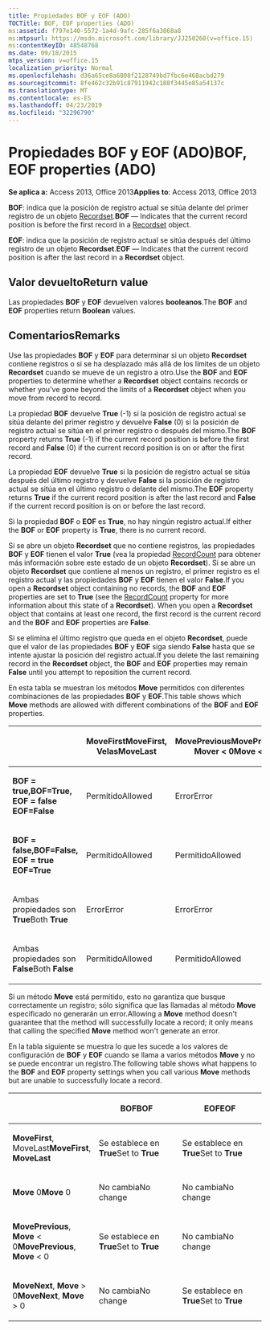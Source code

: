 ```yaml
---
title: Propiedades BOF y EOF (ADO)
TOCTitle: BOF, EOF properties (ADO)
ms:assetid: f797e140-5572-1a4d-9afc-285f6a3868a8
ms:mtpsurl: https://msdn.microsoft.com/library/JJ250260(v=office.15)
ms:contentKeyID: 48548768
ms.date: 09/18/2015
mtps_version: v=office.15
localization_priority: Normal
ms.openlocfilehash: d36a65ce8a6808f2128749bd7fbc6e468acbd279
ms.sourcegitcommit: 8fe462c32b91c87911942c188f3445e85a54137c
ms.translationtype: MT
ms.contentlocale: es-ES
ms.lasthandoff: 04/23/2019
ms.locfileid: "32296790"
---
```

# <a name="bof-eof-properties-ado"></a><span data-ttu-id="6ee99-102">Propiedades BOF y EOF (ADO)</span><span class="sxs-lookup"><span data-stu-id="6ee99-102">BOF, EOF properties (ADO)</span></span>


<span data-ttu-id="6ee99-103">**Se aplica a:** Access 2013, Office 2013</span><span class="sxs-lookup"><span data-stu-id="6ee99-103">**Applies to**: Access 2013, Office 2013</span></span>

<span data-ttu-id="6ee99-104">**BOF**: indica que la posición de registro actual se sitúa delante del primer registro de un objeto [Recordset](recordset-object-ado.md).</span><span class="sxs-lookup"><span data-stu-id="6ee99-104">**BOF** — Indicates that the current record position is before the first record in a [Recordset](recordset-object-ado.md) object.</span></span>

<span data-ttu-id="6ee99-105">**EOF**: indica que la posición de registro actual se sitúa después del último registro de un objeto **Recordset**.</span><span class="sxs-lookup"><span data-stu-id="6ee99-105">**EOF** — Indicates that the current record position is after the last record in a **Recordset** object.</span></span>

## <a name="return-value"></a><span data-ttu-id="6ee99-106">Valor devuelto</span><span class="sxs-lookup"><span data-stu-id="6ee99-106">Return value</span></span>

<span data-ttu-id="6ee99-107">Las propiedades **BOF** y **EOF** devuelven valores **booleanos**.</span><span class="sxs-lookup"><span data-stu-id="6ee99-107">The **BOF** and **EOF** properties return **Boolean** values.</span></span>

## <a name="remarks"></a><span data-ttu-id="6ee99-108">Comentarios</span><span class="sxs-lookup"><span data-stu-id="6ee99-108">Remarks</span></span>

<span data-ttu-id="6ee99-109">Use las propiedades **BOF** y **EOF** para determinar si un objeto **Recordset** contiene registros o si se ha desplazado más allá de los límites de un objeto **Recordset** cuando se mueve de un registro a otro.</span><span class="sxs-lookup"><span data-stu-id="6ee99-109">Use the **BOF** and **EOF** properties to determine whether a **Recordset** object contains records or whether you've gone beyond the limits of a **Recordset** object when you move from record to record.</span></span>

<span data-ttu-id="6ee99-110">La propiedad **BOF** devuelve **True** (-1) si la posición de registro actual se sitúa delante del primer registro y devuelve **False** (0) si la posición de registro actual se sitúa en el primer registro o después del mismo.</span><span class="sxs-lookup"><span data-stu-id="6ee99-110">The **BOF** property returns **True** (-1) if the current record position is before the first record and **False** (0) if the current record position is on or after the first record.</span></span>

<span data-ttu-id="6ee99-111">La propiedad **EOF** devuelve **True** si la posición de registro actual se sitúa después del último registro y devuelve **False** si la posición de registro actual se sitúa en el último registro o delante del mismo.</span><span class="sxs-lookup"><span data-stu-id="6ee99-111">The **EOF** property returns **True** if the current record position is after the last record and **False** if the current record position is on or before the last record.</span></span>

<span data-ttu-id="6ee99-112">Si la propiedad **BOF** o **EOF** es **True**, no hay ningún registro actual.</span><span class="sxs-lookup"><span data-stu-id="6ee99-112">If either the **BOF** or **EOF** property is **True**, there is no current record.</span></span>

<span data-ttu-id="6ee99-p101">Si se abre un objeto **Recordset** que no contiene registros, las propiedades **BOF** y **EOF** tienen el valor **True** (vea la propiedad [RecordCount](recordcount-property-ado.md) para obtener más información sobre este estado de un objeto **Recordset**). Si se abre un objeto **Recordset** que contiene al menos un registro, el primer registro es el registro actual y las propiedades **BOF** y **EOF** tienen el valor **False**.</span><span class="sxs-lookup"><span data-stu-id="6ee99-p101">If you open a **Recordset** object containing no records, the **BOF** and **EOF** properties are set to **True** (see the [RecordCount](recordcount-property-ado.md) property for more information about this state of a **Recordset**). When you open a **Recordset** object that contains at least one record, the first record is the current record and the **BOF** and **EOF** properties are **False**.</span></span>

<span data-ttu-id="6ee99-115">Si se elimina el último registro que queda en el objeto **Recordset**, puede que el valor de las propiedades **BOF** y **EOF** siga siendo **False** hasta que se intente ajustar la posición del registro actual.</span><span class="sxs-lookup"><span data-stu-id="6ee99-115">If you delete the last remaining record in the **Recordset** object, the **BOF** and **EOF** properties may remain **False** until you attempt to reposition the current record.</span></span>

<span data-ttu-id="6ee99-116">En esta tabla se muestran los métodos **Move** permitidos con diferentes combinaciones de las propiedades **BOF** y **EOF**.</span><span class="sxs-lookup"><span data-stu-id="6ee99-116">This table shows which **Move** methods are allowed with different combinations of the **BOF** and **EOF** properties.</span></span>

<table>
<colgroup>
<col style="width: 20%" />
<col style="width: 20%" />
<col style="width: 20%" />
<col style="width: 20%" />
<col style="width: 20%" />
</colgroup>
<thead>
<tr class="header">
<th><p></p></th>
<th><p><span data-ttu-id="6ee99-117">MoveFirst</span><span class="sxs-lookup"><span data-stu-id="6ee99-117">MoveFirst,</span></span><br />
<span data-ttu-id="6ee99-118">Velas</span><span class="sxs-lookup"><span data-stu-id="6ee99-118">MoveLast</span></span></p></th>
<th><p><span data-ttu-id="6ee99-119">MovePrevious</span><span class="sxs-lookup"><span data-stu-id="6ee99-119">MovePrevious,</span></span><br />
<span data-ttu-id="6ee99-120">Mover &lt; 0</span><span class="sxs-lookup"><span data-stu-id="6ee99-120">Move &lt; 0</span></span></p></th>
<th><p><br />
<span data-ttu-id="6ee99-121">Move 0</span><span class="sxs-lookup"><span data-stu-id="6ee99-121">Move 0</span></span></p></th>
<th><p><span data-ttu-id="6ee99-122">MoveNext</span><span class="sxs-lookup"><span data-stu-id="6ee99-122">MoveNext,</span></span><br />
<span data-ttu-id="6ee99-123">Mover &gt; 0</span><span class="sxs-lookup"><span data-stu-id="6ee99-123">Move &gt; 0</span></span></p></th>
</tr>
</thead>
<tbody>
<tr class="odd">
<td><p><span data-ttu-id="6ee99-124"><strong>BOF = true,</strong></span><span class="sxs-lookup"><span data-stu-id="6ee99-124"><strong>BOF=True,</strong></span></span><br /><span data-ttu-id="6ee99-125">
<strong>EOF = false</strong></span><span class="sxs-lookup"><span data-stu-id="6ee99-125">
<strong>EOF=False</strong></span></span></p></td>
<td><p><span data-ttu-id="6ee99-126">Permitido</span><span class="sxs-lookup"><span data-stu-id="6ee99-126">Allowed</span></span></p></td>
<td><p><span data-ttu-id="6ee99-127">Error</span><span class="sxs-lookup"><span data-stu-id="6ee99-127">Error</span></span></p></td>
<td><p><span data-ttu-id="6ee99-128">Error</span><span class="sxs-lookup"><span data-stu-id="6ee99-128">Error</span></span></p></td>
<td><p><span data-ttu-id="6ee99-129">Permitido</span><span class="sxs-lookup"><span data-stu-id="6ee99-129">Allowed</span></span></p></td>
</tr>
<tr class="even">
<td><p><span data-ttu-id="6ee99-130"><strong>BOF = false,</strong></span><span class="sxs-lookup"><span data-stu-id="6ee99-130"><strong>BOF=False,</strong></span></span><br /><span data-ttu-id="6ee99-131">
<strong>EOF = true</strong></span><span class="sxs-lookup"><span data-stu-id="6ee99-131">
<strong>EOF=True</strong></span></span></p></td>
<td><p><span data-ttu-id="6ee99-132">Permitido</span><span class="sxs-lookup"><span data-stu-id="6ee99-132">Allowed</span></span></p></td>
<td><p><span data-ttu-id="6ee99-133">Permitido</span><span class="sxs-lookup"><span data-stu-id="6ee99-133">Allowed</span></span></p></td>
<td><p><span data-ttu-id="6ee99-134">Error</span><span class="sxs-lookup"><span data-stu-id="6ee99-134">Error</span></span></p></td>
<td><p><span data-ttu-id="6ee99-135">Error</span><span class="sxs-lookup"><span data-stu-id="6ee99-135">Error</span></span></p></td>
</tr>
<tr class="odd">
<td><p><span data-ttu-id="6ee99-136">Ambas propiedades son <strong>True</strong></span><span class="sxs-lookup"><span data-stu-id="6ee99-136">Both <strong>True</strong></span></span></p></td>
<td><p><span data-ttu-id="6ee99-137">Error</span><span class="sxs-lookup"><span data-stu-id="6ee99-137">Error</span></span></p></td>
<td><p><span data-ttu-id="6ee99-138">Error</span><span class="sxs-lookup"><span data-stu-id="6ee99-138">Error</span></span></p></td>
<td><p><span data-ttu-id="6ee99-139">Error</span><span class="sxs-lookup"><span data-stu-id="6ee99-139">Error</span></span></p></td>
<td><p><span data-ttu-id="6ee99-140">Error</span><span class="sxs-lookup"><span data-stu-id="6ee99-140">Error</span></span></p></td>
</tr>
<tr class="even">
<td><p><span data-ttu-id="6ee99-141">Ambas propiedades son <strong>False</strong></span><span class="sxs-lookup"><span data-stu-id="6ee99-141">Both <strong>False</strong></span></span></p></td>
<td><p><span data-ttu-id="6ee99-142">Permitido</span><span class="sxs-lookup"><span data-stu-id="6ee99-142">Allowed</span></span></p></td>
<td><p><span data-ttu-id="6ee99-143">Permitido</span><span class="sxs-lookup"><span data-stu-id="6ee99-143">Allowed</span></span></p></td>
<td><p><span data-ttu-id="6ee99-144">Permitido</span><span class="sxs-lookup"><span data-stu-id="6ee99-144">Allowed</span></span></p></td>
<td><p><span data-ttu-id="6ee99-145">Permitido</span><span class="sxs-lookup"><span data-stu-id="6ee99-145">Allowed</span></span></p></td>
</tr>
</tbody>
</table>


<span data-ttu-id="6ee99-146">Si un método **Move** está permitido, esto no garantiza que busque correctamente un registro; sólo significa que las llamadas al método **Move** especificado no generarán un error.</span><span class="sxs-lookup"><span data-stu-id="6ee99-146">Allowing a **Move** method doesn't guarantee that the method will successfully locate a record; it only means that calling the specified **Move** method won't generate an error.</span></span>

<span data-ttu-id="6ee99-147">En la tabla siguiente se muestra lo que les sucede a los valores de configuración de **BOF** y **EOF** cuando se llama a varios métodos **Move** y no se puede encontrar un registro.</span><span class="sxs-lookup"><span data-stu-id="6ee99-147">The following table shows what happens to the **BOF** and **EOF** property settings when you call various **Move** methods but are unable to successfully locate a record.</span></span>

<table>
<colgroup>
<col style="width: 33%" />
<col style="width: 33%" />
<col style="width: 33%" />
</colgroup>
<thead>
<tr class="header">
<th><p></p></th>
<th><p><span data-ttu-id="6ee99-148">BOF</span><span class="sxs-lookup"><span data-stu-id="6ee99-148">BOF</span></span></p></th>
<th><p><span data-ttu-id="6ee99-149">EOF</span><span class="sxs-lookup"><span data-stu-id="6ee99-149">EOF</span></span></p></th>
</tr>
</thead>
<tbody>
<tr class="odd">
<td><p><span data-ttu-id="6ee99-150"><strong>MoveFirst</strong>, <strong></strong> MoveLast</span><span class="sxs-lookup"><span data-stu-id="6ee99-150"><strong>MoveFirst</strong>, <strong>MoveLast</strong></span></span></p></td>
<td><p><span data-ttu-id="6ee99-151">Se establece en <strong>True</strong></span><span class="sxs-lookup"><span data-stu-id="6ee99-151">Set to <strong>True</strong></span></span></p></td>
<td><p><span data-ttu-id="6ee99-152">Se establece en <strong>True</strong></span><span class="sxs-lookup"><span data-stu-id="6ee99-152">Set to <strong>True</strong></span></span></p></td>
</tr>
<tr class="even">
<td><p><span data-ttu-id="6ee99-153"><strong>Move</strong> 0</span><span class="sxs-lookup"><span data-stu-id="6ee99-153"><strong>Move</strong> 0</span></span></p></td>
<td><p><span data-ttu-id="6ee99-154">No cambia</span><span class="sxs-lookup"><span data-stu-id="6ee99-154">No change</span></span></p></td>
<td><p><span data-ttu-id="6ee99-155">No cambia</span><span class="sxs-lookup"><span data-stu-id="6ee99-155">No change</span></span></p></td>
</tr>
<tr class="odd">
<td><p><span data-ttu-id="6ee99-156"><strong>MovePrevious</strong>, <strong>Move</strong> &lt; 0</span><span class="sxs-lookup"><span data-stu-id="6ee99-156"><strong>MovePrevious</strong>, <strong>Move</strong> &lt; 0</span></span></p></td>
<td><p><span data-ttu-id="6ee99-157">Se establece en <strong>True</strong></span><span class="sxs-lookup"><span data-stu-id="6ee99-157">Set to <strong>True</strong></span></span></p></td>
<td><p><span data-ttu-id="6ee99-158">No cambia</span><span class="sxs-lookup"><span data-stu-id="6ee99-158">No change</span></span></p></td>
</tr>
<tr class="even">
<td><p><span data-ttu-id="6ee99-159"><strong>MoveNext</strong>, <strong>Move</strong> &gt; 0</span><span class="sxs-lookup"><span data-stu-id="6ee99-159"><strong>MoveNext</strong>, <strong>Move</strong> &gt; 0</span></span></p></td>
<td><p><span data-ttu-id="6ee99-160">No cambia</span><span class="sxs-lookup"><span data-stu-id="6ee99-160">No change</span></span></p></td>
<td><p><span data-ttu-id="6ee99-161">Se establece en <strong>True</strong></span><span class="sxs-lookup"><span data-stu-id="6ee99-161">Set to <strong>True</strong></span></span></p></td>
</tr>
</tbody>
</table>

